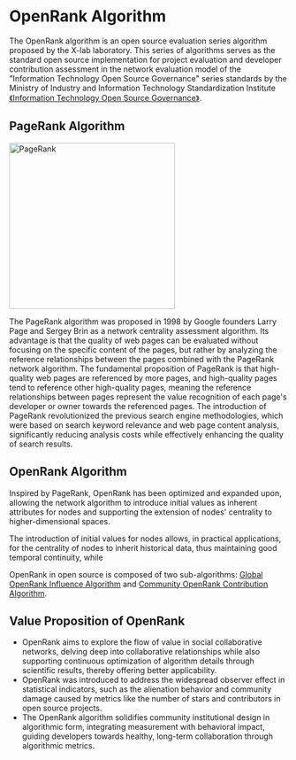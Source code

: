 # OpenRank Algorithm

The OpenRank algorithm is an open source evaluation series algorithm proposed by the X-lab laboratory. This series of algorithms serves as the standard open source implementation for project evaluation and developer contribution assessment in the network evaluation model of the "Information Technology Open Source Governance" series standards by the Ministry of Industry and Information Technology Standardization Institute [《Information Technology Open Source Governance》](https://www.ttbz.org.cn/Home/Standard?searchType=3&key=%E5%BC%80%E6%BA%90%E6%B2%BB%E7%90%86).

## PageRank Algorithm

<div style={{'text-align':'center'}}>
  <img src="/img/pagerank.svg" alt="PageRank" width="300px" />
</div>

The PageRank algorithm was proposed in 1998 by Google founders Larry Page and Sergey Brin as a network centrality assessment algorithm. Its advantage is that the quality of web pages can be evaluated without focusing on the specific content of the pages, but rather by analyzing the reference relationships between the pages combined with the PageRank network algorithm. The fundamental proposition of PageRank is that high-quality web pages are referenced by more pages, and high-quality pages tend to reference other high-quality pages, meaning the reference relationships between pages represent the value recognition of each page's developer or owner towards the referenced pages. The introduction of PageRank revolutionized the previous search engine methodologies, which were based on search keyword relevance and web page content analysis, significantly reducing analysis costs while effectively enhancing the quality of search results.

## OpenRank Algorithm

Inspired by PageRank, OpenRank has been optimized and expanded upon, allowing the network algorithm to introduce initial values as inherent attributes for nodes and supporting the extension of nodes' centrality to higher-dimensional spaces.

The introduction of initial values for nodes allows, in practical applications, for the centrality of nodes to inherit historical data, thus maintaining good temporal continuity, while

OpenRank in open source is composed of two sub-algorithms: [Global OpenRank Influence Algorithm](global_openrank) and [Community OpenRank Contribution Algorithm](community_openrank).

## Value Proposition of OpenRank

- OpenRank aims to explore the flow of value in social collaborative networks, delving deep into collaborative relationships while also supporting continuous optimization of algorithm details through scientific results, thereby offering better applicability.
- OpenRank was introduced to address the widespread observer effect in statistical indicators, such as the alienation behavior and community damage caused by metrics like the number of stars and contributors in open source projects.
- The OpenRank algorithm solidifies community institutional design in algorithmic form, integrating measurement with behavioral impact, guiding developers towards healthy, long-term collaboration through algorithmic metrics.
